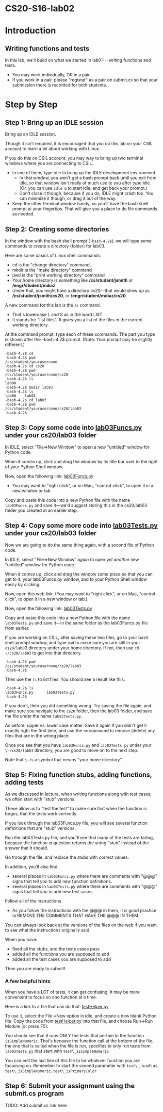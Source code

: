 # CS20-S16-lab02

Introduction
============

Writing functions and tests
---------------------------

In this lab, we'll build on what we started in lab01---writing functions
and tests.

- You may work individually, OR in a pair.
- If you work in a pair, please "register" as a pair on submit.cs so that your submission there is recorded for both students. 

Step by Step
============


Step 1: Bring up an IDLE session
--------------------------------

Bring up an IDLE session.

Though it isn't required, it is encouraged that you do this lab on your CSIL account to learn a bit about working with Linux.

If you do this on CSIL account, you may way to bring up two terminal windows where you are connecting to CSIL.

-   In one of them, type idle to bring up the IDLE
    development environment.
    -   In that window, you won't get a bash prompt back until you exit
        from idle, so that window isn't really of much use to you after
        type idle.    (Or, you can use `idle &` to start idle, and get back your prompt.)
    -   Don't close it though, because if you do, IDLE might crash too.
        You can minimize it though, or drag it out of the way.
-   Keep the other terminal window handy, so you'll have the bash shell
    prompt at your fingertips. That will give you a place to do file
    commands as needed.


Step 2: Creating some directories
---------------------------------


In the window with the bash shell prompt (`-bash-4.2$`), we will type
some commands to create a directory (folder) for lab03.

Here are some basics of Linux shell commands:

-   cd is the "change directory" command
-   mkdir is the "make directory" command
-   pwd is the "print working directory" command
-   Your home directory is something like
    <strong>/cs/student/jsmith</strong> or
    <strong>/engr/student/mdiaz</strong>
    </li>
-   Under that, you might have a directory cs20—that would show up as
    <strong>/cs/student/jsmith/cs20</strong>, or
    <strong>/engr/student/mdiaz/cs20</strong>

A new command for this lab is the `ls` command.

-   That's lowercase L and S as in the word LIST
-   It stands for "list files". It gives you a list of the files in the
    current working directory.

At the command prompt, type each of these commands. The part you type is
shown after the -bash-4.2\$ prompt. (Note: Your prompt may be slightly
different.)

    -bash-4.2$ cd
    -bash-4.2$ pwd
    /cs/student/yourusername
    -bash-4.2$ cd cs20
    -bash-4.2$ pwd
    /cs/student/yourusername/cs20
    -bash-4.2$ ls
    lab00
    -bash-4.2$ mkdir lab03
    -bash-4.2$ ls
    lab00    lab03
    -bash-4.2$ cd lab03
    -bash-4.2$ pwd
    /cs/student/yourusername/cs20/lab03
    -bash-4.2$

Step 3: Copy some code into [lab03Funcs.py](https://raw.githubusercontent.com/UCSB-CMPTGCS20-S16/CS20-S16-lab02/master/lab03Funcs.py) under your cs20/lab03 folder
-----------------------------------------------------------------------------------------------------------------------------------------

In IDLE, select "File=&gt;New Window" to open a new "untitled" window
for Python code.

When it comes up, click and drag the window by its title bar over to the
right of your Python Shell window.

Now, open the following link: [lab03Funcs.py](https://raw.githubusercontent.com/UCSB-CMPTGCS20-S16/CS20-S16-lab02/master/lab03Funcs.py)
* You may want to "right click", or on Mac, "control-click", to open it in a new window or tab

Copy and paste this code into a new Python file with the name `lab03Funcs.py` and save it&mdash;we'd suggest storing this in the cs20/lab03 folder you created at an earlier step.

Step 4: Copy some more code into [lab03Tests.py](https://raw.githubusercontent.com/UCSB-CMPTGCS20-S16/CS20-S16-lab02/master/lab03Tests.py) under your cs20/lab03 folder
----------------------------------------------------------------------------------------------------------------------------------------------

Now we are going to do the same thing again, with a second file of
Python code.

In IDLE, select "File=&gt;New Window" *again* to open *yet another* new
"untitled" window for Python code.

When it comes up, click and drag the window some place so that you can
get to it, your lab03Funcs.py window, and to your Python Shell window
easily by clicking.

Now, open this web link. (You may want to "right click", or on Mac,
"control-click", to open it in a new window or tab.)

Now, open the following link: [lab03Tests.py](https://raw.githubusercontent.com/UCSB-CMPTGCS20-S16/CS20-S16-lab02/master/lab03Tests.py)

Copy and paste this code into a new Python file with the name `lab03Tests.py` and save it&mdash;in the same folder as the lab03Funcs.py file from earlier.

If you are working on CSIL, after saving these two  files, go to your bash shell prompt window, and type
`pwd` to make sure you are still in your `cs20/lab0`3 directory under your
home directory. If not, then use `cd` `~/cs20/lab03` to get into that
directory.

    -bash-4.2$ pwd
    /cs/student/yourusername/cs20/lab03
    -bash-4.2$

Then use the `ls` to list files. You should see a result like this:

    -bash-4.2$ ls
    lab03Funcs.py      lab03Tests.py
    -bash-4.2$

If you don't, then you did something wrong. Try saving the file again,
and make sure you navigate to the `cs20` folder, then the lab03 folder, and
save the file under the name `lab03Tests.py`.

As before, upper vs. lower case matter. Save it again if you didn't get
it exactly right the first time, and use the `rm` command to remove
(delete) any files that are in the wrong place.

Once you see that you have `lab03Funcs.py` and `lab03Tests.py` under your
`\~/cs20/lab03` directory, you are good to move on to the next step.

Note that `\~` is a symbol that means "your home directory".

Step 5: Fixing function stubs, adding functions, adding tests
-------------------------------------------------------------

As we discussed in lecture, when writing functions along with test
cases, we often start with "stub" versions.

These allow us to "test the test" to make sure that when the function is
bogus, that the tests work correctly.

If you look through the lab03Funcs.py file, you will see several
function definitions that are "stub" versions.

Run the lab03Tests.py file, and you'll see that many of the tests are
failing, because the function in question returns the string "stub"
instead of the answer that it should.

Go through the file, and replace the stubs with correct values.

In addition, you'll also find:

-   several places in `lab03Funcs.py` where there are comments with "@@@"
    signs that tell you to add new function definitions.
-   several places in `lab03Tests.p`y where there are comments with "@@@"
    signs that tell you to add new test cases

Follow all of the instructions.

-   As you follow the instructions with the @@@ in them, it is good practice to REMOVE THE
    COMMENTS THAT HAVE THE @@@ IN THEM.

You can always look back at the versions of the files on the web if you
want to see what the instructions originally said.


When you have:

-   fixed all the stubs, and the tests cases pass
-   added all the functions you are supposed to add
-   added all the test cases you are supposed to add

Then you are ready to submit!

### A few helpful hints

When you have a LOT of tests, it can get confusing. It may be more
convenient to focus on one function at a time.

Here is a link to a file that can do that: [testHelper.py](https://raw.githubusercontent.com/UCSB-CMPTGCS20-S16/CS20-S16-lab02/master/testHelper.py)

To use it, select the File-&gt;New option in idle, and create a new
blank Python file. Copy the code from
[testHelper.py](http://www.cs.ucsb.edu/~pconrad/cs20/14S/labs/lab03/testHelper.py)
into that file, and choose Run-&gt;Run Module (or press F5).

You should see that it runs ONLY the tests that pertain to the function
`isSimpleNumeric`. That's because the function call at the bottom of the
file, the one that is called when the file is run, specifies to only run
tests from `lab03Tests.py` that start with `test\_isSimpleNumeric`

You can edit the last line of this file to be whatever function you are
focussing on. Remember to start the second parameter with `test\_`, such as
`test\_isSimpleNumeric`, `test\_isPrimaryColor`

Step 6: Submit your assignment using the submit.cs program
----------------------------------------------------------

TODO: Add submit.cs link here.
